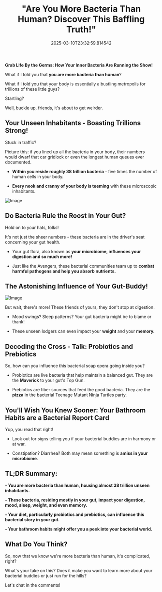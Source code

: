 ﻿---
categories:
- Science
date: '2025-03-10T23:32:59.814542'
draft: false
excerpt: Explore the astonishing truth about trillions of bacteria residing in our
  bodies, their intriguing role in our gut, and how they affect our health in unexpected
  ways.
featured_image: /images/6213b40494-20250310233050-0.jpg
subcategories:
- Microbiology
title: '"Are You More Bacteria Than Human? Discover This Baffling Truth!"'

---

**Grab Life By the Germs: How Your Inner Bacteria Are Running the Show!**

What if I told you that **you are more bacteria than human**? 

What if I told you that your body is essentially a bustling metropolis for trillions of these little guys? 

Startling? 

Well, buckle up, friends, it's about to get weirder. 

## Your Unseen Inhabitants - Boasting Trillions Strong! 
Stuck in traffic? 

Picture this: if you lined up all the bacteria in your body, their numbers would dwarf that car gridlock or even the longest human queues ever documented. 

- **Within you reside roughly 38 trillion bacteria** - five times the number of human cells in your body.

- **Every nook and cranny of your body is teeming** with these microscopic inhabitants.

![Image](/images/6213b40494-20250310233113-1.jpg)

## Do Bacteria Rule the Roost in Your Gut? 
Hold on to your hats, folks! 

It's not just the sheer numbers - these bacteria are in the driver's seat concerning your gut health. 

- Your gut flora, also known as **your microbiome, influences your digestion and so much more!**

- Just like the Avengers, these bacterial communities team up to **combat harmful pathogens and help you absorb nutrients.**

## The Astonishing Influence of Your Gut-Buddy!

![Image](/images/6213b40494-20250310233149-2.jpg)

But wait, there's more! These friends of yours, they don't stop at digestion. 

- Mood swings? Sleep patterns? Your gut bacteria might be to blame or thank!

- These unseen lodgers can even impact your **weight** and your **memory.**

## Decoding the Cross - Talk: Probiotics and Prebiotics
So, how can you influence this bacterial soap opera going inside you? 

- Probiotics are live bacteria that help maintain a balanced gut. They are the **Maverick** to your gut's Top Gun.

- Prebiotics are fiber sources that feed the good bacteria. They are the **pizza** in the bacterial Teenage Mutant Ninja Turtles party.

## You'll Wish You Knew Sooner: Your Bathroom Habits are a Bacterial Report Card
Yup, you read that right! 

- Look out for signs telling you if your bacterial buddies are in harmony or at war.

- Constipation? Diarrhea? Both may mean something is **amiss in your microbiome**.

## TL;DR Summary:
**- You are more bacteria than human, housing almost 38 trillion unseen inhabitants.**

**- These bacteria, residing mostly in your gut, impact your digestion, mood, sleep, weight, and even memory.**

**- Your diet, particularly probiotics and prebiotics, can influence this bacterial story in your gut.**

**- Your bathroom habits might offer you a peek into your bacterial world.**

## What Do You Think?
So, now that we know we're more bacteria than human, it's complicated, right? 

What's your take on this? Does it make you want to learn more about your bacterial buddies or just run for the hills? 

Let's chat in the comments!
